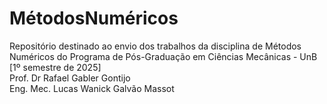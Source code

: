 # MétodosNuméricos
Repositório destinado ao envio dos trabalhos da disciplina de Métodos Numéricos do Programa de Pós-Graduação em Ciências Mecânicas - UnB [1º semestre de 2025]\
Prof. Dr Rafael Gabler Gontijo\
Eng. Mec. Lucas Wanick Galvão Massot
